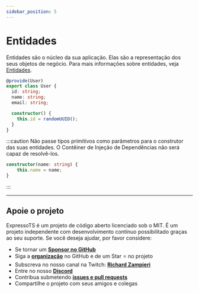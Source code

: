 ```yaml
---
sidebar_position: 5
---
```


# Entidades


Entidades são o núcleo da sua aplicação. Elas são a representação dos seus objetos de negócio. Para mais informações sobre entidades, veja [Entidades](../overview/entities.md).

```typescript
@provide(User)
export class User {
  id: string;
  name: string;
  email: string;

  constructor() {
    this.id = randomUUID();
  }
}
```

:::caution
Não passe tipos primitivos como parâmetros para o construtor das suas entidades. O Contêiner de Injeção de Dependências não será capaz de resolvê-los.

```typescript
constructor(name: string) {
    this.name = name;
}
```

:::

---

## Apoie o projeto

ExpressoTS é um projeto de código aberto licenciado sob o MIT. É um projeto independente com desenvolvimento contínuo possibilitado graças ao seu suporte. Se você deseja ajudar, por favor considere:

- Se tornar um **[Sponsor no GitHub](https://github.com/sponsors/expressots)**
- Siga a **[organização](https://github.com/expressots)** no GitHub e de um Star ⭐ no projeto
- Subscreva no nosso canal na Twitch: **[Richard Zampieri](https://www.twitch.tv/richardzampieri)**
- Entre no nosso **[Discord](https://discord.com/invite/PyPJfGK)**
- Contribua submetendo **[issues e pull requests](https://github.com/expressots/expressots/issues/new/choose)**
- Compartilhe o projeto com seus amigos e colegas